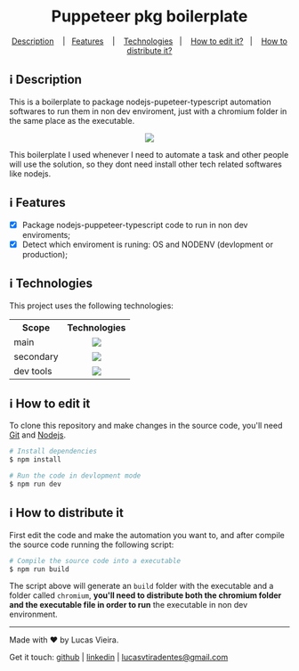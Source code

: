 <h1 align="center">
    Puppeteer pkg boilerplate
</h1>

<p align="center">
  <a href="#information_source-description">Description</a>
  &nbsp;&nbsp;&nbsp;|&nbsp;&nbsp;&nbsp;<a href="#information_source-features">Features</a>
  &nbsp;&nbsp;&nbsp;|&nbsp;&nbsp;&nbsp;
  <a href="#information_source-technologies">Technologies</a>&nbsp;&nbsp;&nbsp;|&nbsp;&nbsp;&nbsp;
  <a href="#information_source-how-to-edit-it">How to edit it?</a>&nbsp;&nbsp;&nbsp;|&nbsp;&nbsp;&nbsp;
  <a href="#information_source-how-to-distribute-it">How to distribute it?</a>
</p>

## :information_source: Description

This is a boilerplate to package nodejs-pupeteer-typescript automation softwares to run them in non dev enviroment, just with a chromium folder in the same place as the executable.

<div align="center" style="text-align: center;">
  <img src="https://i.giphy.com/media/fHUYsFZGipuxrIdjly/giphy.webp">
</div>

This boilerplate I used whenever I need to automate a task and other people will use the solution, so they dont need install other tech related softwares like nodejs.

## :information_source: Features

- [x] Package nodejs-puppeteer-typescript code to run in non dev enviroments;
- [x] Detect which enviroment is runing: OS and NODENV (devlopment or production);

## :information_source: Technologies

This project uses the following technologies:

<div align="center" style="text-align: center;">
  <table>
    <tr>
      <th>Scope</th>
      <th>Technologies</th>
    </tr>
    <tr>
      <td>main</td>
      <td align="center">
        <a target="_blank" href="https://nodejs.org"><img src="https://img.shields.io/badge/node.js-6DA55F?style=for-the-badge&logo=node.js&logoColor=white"></a>
      </td>
    </tr>
    <tr>
      <td>secondary</td>
      <td align="center">
        <a target="_blank" href="https://www.typescriptlang.org/"><img src="https://img.shields.io/badge/typescript-%23007ACC.svg?style=for-the-badge&logo=typescript&logoColor=white"></a>
      </td>
    </tr>
    <tr>
      <td>dev tools</td>
      <td align="center">
        <a target="_blank" href="https://editorconfig.org/"><img src="https://img.shields.io/badge/editorconfig-gray?style=for-the-badge&logo=editorconfig&logoColor=white"></a>
      </td>
    </tr>
  </table>
</div>

## :information_source: How to edit it

To clone this repository and make changes in the source code, you'll need [Git](https://git-scm.com) and [Nodejs](https://nodejs.org/en/).

```bash
# Install dependencies
$ npm install

# Run the code in devlopment mode
$ npm run dev
```

## :information_source: How to distribute it

First edit the code and make the automation you want to, and after compile the source code running the following script:

```bash
# Compile the source code into a executable
$ npm run build
```

The script above will generate an `build` folder with the executable and a folder called `chromium`, **you'll need to distribute both the chromium folder and the executable file in order to run** the executable in non dev environment.

---

Made with ♥ by Lucas Vieira.

Get it touch: [github](https://github.com/lucasvtiradentes) | [linkedin](https://www.linkedin.com/in/lucasvtiradentes) | lucasvtiradentes@gmail.com
